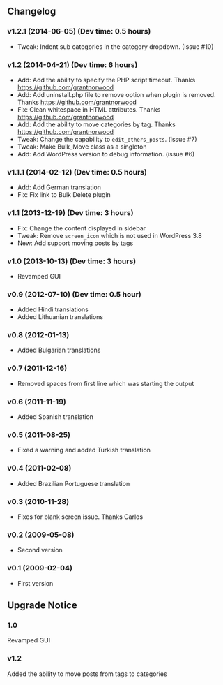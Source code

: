 ## Changelog ##

### v1.2.1 (2014-06-05) (Dev time: 0.5 hours) ###
- Tweak: Indent sub categories in the category dropdown. (Issue #10)

### v1.2 (2014-04-21) (Dev time: 6 hours) ###
- Add: Add the ability to specify the PHP script timeout. Thanks https://github.com/grantnorwood
- Add: Add uninstall.php file to remove option when plugin is removed. Thanks https://github.com/grantnorwood
- Fix: Clean whitespace in HTML attributes. Thanks https://github.com/grantnorwood
- Add: Add the ability to move categories by tag. Thanks https://github.com/grantnorwood
- Tweak: Change the capability to `edit_others_posts`. (issue #7)
- Tweak: Make Bulk_Move class as a singleton
- Add: Add WordPress version to debug information. (issue #6)

### v1.1.1 (2014-02-12) (Dev time: 0.5 hours) ###
- Add: Add German translation
- Fix: Fix link to Bulk Delete plugin

### v1.1 (2013-12-19) (Dev time: 3 hours) ###
- Fix: Change the content displayed in sidebar
- Tweak: Remove `screen_icon` which is not used in WordPress 3.8
- New: Add support moving posts by tags

### v1.0 (2013-10-13) (Dev time: 3 hours) ###
- Revamped GUI

### v0.9 (2012-07-10) (Dev time: 0.5 hour) ###
- Added Hindi translations
- Added Lithuanian translations

### v0.8 (2012-01-13) ###
- Added Bulgarian translations

### v0.7 (2011-12-16) ###
- Removed spaces from first line which was starting the output

### v0.6 (2011-11-19) ###
- Added Spanish translation

### v0.5 (2011-08-25) ###
- Fixed a warning and added Turkish translation

### v0.4 (2011-02-08) ###
- Added Brazilian Portuguese translation

### v0.3 (2010-11-28) ###
- Fixes for blank screen issue. Thanks Carlos

### v0.2 (2009-05-08) ###
- Second version

### v0.1 (2009-02-04) ###
- First version

## Upgrade Notice ##

### 1.0 ###
Revamped GUI

### v1.2 ###
Added the ability to move posts from tags to categories

